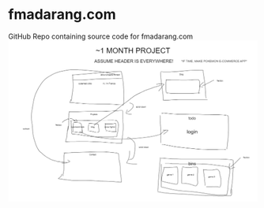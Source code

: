 # fmadarang.com

GitHub Repo containing source code for fmadarang.com
![Screenshot](fmadarang.com_overview.png)
